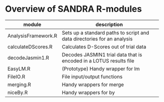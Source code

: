 # Overview of SANDRA R-modules
module | description
------ | -----------
AnalysisFramework.R | Sets up a standard paths to script and data directories for an analysis
calculateDScores.R | Calculates D-Scores out of trial data
decodeJasmin1.R | Decodes JASMIN1 trial data that is encoded in a LOTUS results file
EasyLM.R | (Prototype) Handy wrapper for lm
FileIO.R | File input/output functions
merging.R | Handy wrappers for merge
niceBy.R | Handy wrappers for by